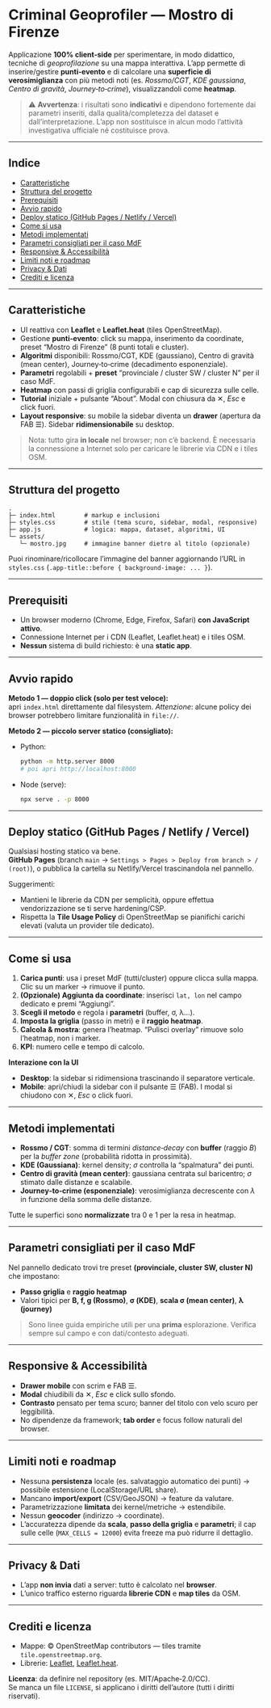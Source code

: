 # Criminal Geoprofiler — Mostro di Firenze

Applicazione **100% client‑side** per sperimentare, in modo didattico, tecniche di *geoprofilazione* su una mappa interattiva.
L’app permette di inserire/gestire **punti‑evento** e di calcolare una **superficie di verosimiglianza** con più metodi noti
(es. *Rossmo/CGT*, *KDE gaussiana*, *Centro di gravità*, *Journey‑to‑crime*), visualizzandoli come **heatmap**.

> ⚠️ **Avvertenza**: i risultati sono **indicativi** e dipendono fortemente dai parametri inseriti,
> dalla qualità/completezza del dataset e dall’interpretazione. L’app non sostituisce in alcun modo
> l’attività investigativa ufficiale né costituisce prova.
---

## Indice

- [Caratteristiche](#caratteristiche)
- [Struttura del progetto](#struttura-del-progetto)
- [Prerequisiti](#prerequisiti)
- [Avvio rapido](#avvio-rapido)
- [Deploy statico (GitHub Pages / Netlify / Vercel)](#deploy-statico-github-pages--netlify--vercel)
- [Come si usa](#come-si-usa)
- [Metodi implementati](#metodi-implementati)
- [Parametri consigliati per il caso MdF](#parametri-consigliati-per-il-caso-mdf)
- [Responsive & Accessibilità](#responsive--accessibilità)
- [Limiti noti e roadmap](#limiti-noti-e-roadmap)
- [Privacy & Dati](#privacy--dati)
- [Crediti e licenza](#crediti-e-licenza)

---

## Caratteristiche

- UI reattiva con **Leaflet** e **Leaflet.heat** (tiles OpenStreetMap).
- Gestione **punti‑evento**: click su mappa, inserimento da coordinate, preset “Mostro di Firenze” (8 punti totali e cluster).
- **Algoritmi** disponibili: Rossmo/CGT, KDE (gaussiano), Centro di gravità (mean center), Journey‑to‑crime (decadimento esponenziale).
- **Parametri** regolabili + **preset** “provinciale / cluster SW / cluster N” per il caso MdF.
- **Heatmap** con passi di griglia configurabili e cap di sicurezza sulle celle.
- **Tutorial** iniziale + pulsante “About”. Modal con chiusura da ✕, *Esc* e click fuori.
- **Layout responsive**: su mobile la sidebar diventa un **drawer** (apertura da FAB ☰). Sidebar **ridimensionabile** su desktop.

> Nota: tutto gira **in locale** nel browser; non c’è backend. È necessaria la connessione a Internet solo per caricare le librerie via CDN e i tiles OSM.
---

## Struttura del progetto

```
.
├─ index.html        # markup e inclusioni
├─ styles.css        # stile (tema scuro, sidebar, modal, responsive)
├─ app.js            # logica: mappa, dataset, algoritmi, UI
└─ assets/
   └─ mostro.jpg     # immagine banner dietro al titolo (opzionale)
```

Puoi rinominare/ricollocare l’immagine del banner aggiornando l’URL in `styles.css` (`.app-title::before { background-image: ... }`).

---

## Prerequisiti

- Un browser moderno (Chrome, Edge, Firefox, Safari) **con JavaScript attivo**.
- Connessione Internet per i CDN (Leaflet, Leaflet.heat) e i tiles OSM.
- **Nessun** sistema di build richiesto: è una **static app**.

---

## Avvio rapido

**Metodo 1 — doppio click (solo per test veloce):**  
apri `index.html` direttamente dal filesystem. *Attenzione*: alcune policy dei browser potrebbero limitare funzionalità in `file://`.

**Metodo 2 — piccolo server statico (consigliato):**

- Python:
  ```bash
  python -m http.server 8000
  # poi apri http://localhost:8000
  ```

- Node (serve):
  ```bash
  npx serve . -p 8000
  ```

---

## Deploy statico (GitHub Pages / Netlify / Vercel)

Qualsiasi hosting statico va bene.  
**GitHub Pages** (branch `main` → `Settings > Pages > Deploy from branch > / (root)`), o pubblica la cartella su Netlify/Vercel trascinandola nel pannello.

Suggerimenti:
- Mantieni le librerie da CDN per semplicità, oppure effettua vendorizzazione se ti serve hardening/CSP.
- Rispetta la **Tile Usage Policy** di OpenStreetMap se pianifichi carichi elevati (valuta un provider tile dedicato).

---

## Come si usa

1. **Carica punti**: usa i preset MdF (tutti/cluster) oppure clicca sulla mappa. Clic su un marker → rimuove il punto.
2. **(Opzionale) Aggiunta da coordinate**: inserisci `lat, lon` nel campo dedicato e premi “Aggiungi”.
3. **Scegli il metodo** e regola i **parametri** (buffer, σ, λ…).
4. **Imposta la griglia** (passo in metri) e il **raggio heatmap**.
5. **Calcola & mostra**: genera l’heatmap. “Pulisci overlay” rimuove solo l’heatmap, non i marker.
6. **KPI**: numero celle e tempo di calcolo.

**Interazione con la UI**
- **Desktop**: la sidebar si ridimensiona trascinando il separatore verticale.
- **Mobile**: apri/chiudi la sidebar con il pulsante ☰ (FAB). I modal si chiudono con ✕, *Esc* o click fuori.

---

## Metodi implementati

- **Rossmo / CGT**: somma di termini *distance‑decay* con **buffer** (raggio *B*) per la *buffer zone* (probabilità ridotta in prossimità).
- **KDE (Gaussiana)**: kernel density; *σ* controlla la “spalmatura” dei punti.
- **Centro di gravità (mean center)**: gaussiana centrata sul baricentro; *σ* stimato dalle distanze e scalabile.
- **Journey‑to‑crime (esponenziale)**: verosimiglianza decrescente con *λ* in funzione della somma delle distanze.

Tutte le superfici sono **normalizzate** tra 0 e 1 per la resa in heatmap.

---

## Parametri consigliati per il caso MdF

Nel pannello dedicato trovi tre preset **(provinciale, cluster SW, cluster N)** che impostano:
- **Passo griglia** e **raggio heatmap**
- Valori tipici per **B, f, g (Rossmo)**, **σ (KDE)**, **scala σ (mean center)**, **λ (journey)**

> Sono linee guida empiriche utili per una **prima** esplorazione. Verifica sempre sul campo e con dati/contesto adeguati.
---

## Responsive & Accessibilità

- **Drawer mobile** con scrim e FAB ☰.
- **Modal** chiudibili da ✕, *Esc* e click sullo sfondo.
- **Contrasto** pensato per tema scuro; banner del titolo con velo scuro per leggibilità.
- No dipendenze da framework; **tab order** e focus follow naturali del browser.

---

## Limiti noti e roadmap

- Nessuna **persistenza** locale (es. salvataggio automatico dei punti) → possibile estensione (LocalStorage/URL share).
- Mancano **import/export** (CSV/GeoJSON) → feature da valutare.
- Parametrizzazione **limitata** dei kernel/metriche → estendibile.
- Nessun **geocoder** (indirizzo → coordinate).
- L’accuratezza dipende da **scala**, **passo della griglia** e **parametri**; il cap sulle celle (`MAX_CELLS = 12000`) evita freeze ma può ridurre il dettaglio.

---

## Privacy & Dati

- L’app **non invia** dati a server: tutto è calcolato nel **browser**.  
- L’unico traffico esterno riguarda **librerie CDN** e **map tiles** da OSM.

---

## Crediti e licenza

- Mappe: © OpenStreetMap contributors — tiles tramite `tile.openstreetmap.org`.
- Librerie: [Leaflet](https://leafletjs.com/), [Leaflet.heat](https://github.com/Leaflet/Leaflet.heat).

**Licenza**: da definire nel repository (es. MIT/Apache‑2.0/CC).  
Se manca un file `LICENSE`, si applicano i diritti dell’autore (tutti i diritti riservati).